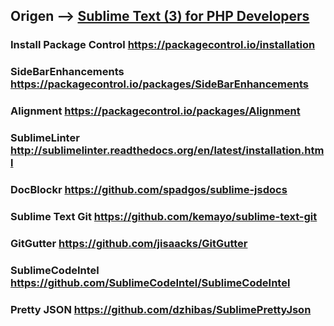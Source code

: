 
## Origen --> [Sublime Text (3) for PHP Developers](https://mattstauffer.com/blog/sublime-text-3-for-php-developers/)

### Install Package Control https://packagecontrol.io/installation
### SideBarEnhancements https://packagecontrol.io/packages/SideBarEnhancements
### Alignment https://packagecontrol.io/packages/Alignment
### SublimeLinter http://sublimelinter.readthedocs.org/en/latest/installation.html
### DocBlockr https://github.com/spadgos/sublime-jsdocs
### Sublime Text Git https://github.com/kemayo/sublime-text-git
### GitGutter https://github.com/jisaacks/GitGutter
### SublimeCodeIntel https://github.com/SublimeCodeIntel/SublimeCodeIntel
### Pretty JSON https://github.com/dzhibas/SublimePrettyJson


